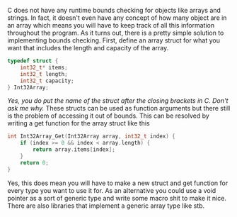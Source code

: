 C does not have any runtime bounds checking for objects like arrays and strings. In fact, it doesn't even have any concept of how many object are in an array which means you will have to keep track of all this information throughout the program. As it turns out, there is a pretty simple solution to implementing bounds checking.
First, define an array struct for what you want that includes the length and capacity of the array.
```c
typedef struct {
	int32_t* items;
	int32_t length;
	int32_t capacity;
} Int32Array;
```
*Yes, you do put the name of the struct after the closing brackets in C. Don't ask me why.*
These structs can be used as function arguments but there still is the problem of accessing it out of bounds.
This can be resolved by writing a get function for the array struct like this
```c
int Int32Array_Get(Int32Array array, int32_t index) {
	if (index >= 0 && index < array.length) {
		return array.items[index];
	}
	return 0;
}
```

Yes, this does mean you will have to make a new struct and get function for every type you want to use it for. As an alternative you could use a void pointer as a sort of generic type and write some macro shit to make it nice. There are also libraries that implement a generic array type like stb.